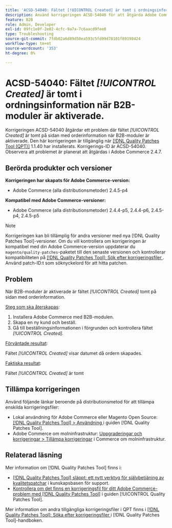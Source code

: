 ```yaml
---
title: 'ACSD-54040: Fältet [!UICONTROL Created] är tomt i ordningsinformation när B2B-moduler är aktiverade'
description: Använd korrigeringen ACSD-54040 för att åtgärda Adobe Commerce-problemet där fältet [!UICONTROL Created] är tomt på sidan med orderinformation när B2B-moduler är aktiverade.
feature: B2B
role: Admin, Developer
exl-id: 09fc1e0f-2e02-4cfc-9a7a-7c6aacd9fee0
type: Troubleshooting
source-git-commit: 7fdb02a6d89d50ea593c5fd99d78101f89198424
workflow-type: tm+mt
source-wordcount: '353'
ht-degree: 0%

---
```


# ACSD-54040: Fältet *[!UICONTROL Created]* är tomt i ordningsinformation när B2B-moduler är aktiverade.

Korrigeringen ACSD-54040 åtgärdar ett problem där fältet *[!UICONTROL Created]* är tomt på sidan med orderinformation när B2B-moduler är aktiverade. Den här korrigeringen är tillgänglig när [[!DNL Quality Patches Tool (QPT)]](https://experienceleague.adobe.com/sv/docs/commerce-operations/tools/quality-patches-tool/quality-patches-tool-to-self-serve-quality-patches) 1.1.40 har installerats. Korrigerings-ID är ACSD-54040. Observera att problemet är planerat att åtgärdas i Adobe Commerce 2.4.7.

## Berörda produkter och versioner

**Korrigeringen har skapats för Adobe Commerce-version:**

* Adobe Commerce (alla distributionsmetoder) 2.4.5-p4

**Kompatibel med Adobe Commerce-versioner:**

* Adobe Commerce (alla distributionsmetoder) 2.4.4-p5, 2.4.4-p6, 2.4.5-p4, 2.4.5-p5

>[!NOTE]
>
>Korrigeringen kan bli tillämplig för andra versioner med nya [!DNL Quality Patches Tool]-versioner. Om du vill kontrollera om korrigeringen är kompatibel med din Adobe Commerce-version uppdaterar du `magento/quality-patches`-paketet till den senaste versionen och kontrollerar kompatibiliteten på [[!DNL Quality Patches Tool]: Sök efter korrigeringsfiler ](https://experienceleague.adobe.com/tools/commerce-quality-patches/index.html?lang=sv-SE). Använd patch-ID:t som söknyckelord för att hitta patchen.

## Problem

När B2B-moduler är aktiverade är fältet *[!UICONTROL Created]* tomt på sidan med orderinformation.

<u>Steg som ska återskapas</u>:

1. Installera Adobe Commerce med B2B-modulen.
1. Skapa en ny kund och beställ.
1. Gå till beställningsinformationen i förgrunden och kontrollera fältet *[!UICONTROL Created]*.

<u>Förväntade resultat</u>:

Fältet *[!UICONTROL Created]* visar datumet då ordern skapades.

<u>Faktiska resultat</u>:

Fältet *[!UICONTROL Created]* är tomt

## Tillämpa korrigeringen

Använd följande länkar beroende på distributionsmetod för att tillämpa enskilda korrigeringsfiler:

* Lokal användning för Adobe Commerce eller Magento Open Source: [[!DNL Quality Patches Tool] > Användning ](/help/tools/quality-patches-tool/usage.md) i guiden [!DNL Quality Patches Tool].
* Adobe Commerce om molninfrastruktur: [Uppgraderingar och korrigeringar > Tillämpa korrigeringar](https://experienceleague.adobe.com/docs/commerce-cloud-service/user-guide/develop/upgrade/apply-patches.html?lang=sv-SE) i Commerce om molninfrastruktur.

## Relaterad läsning

Mer information om [!DNL Quality Patches Tool] finns i:

* [[!DNL Quality Patches Tool] släppt: ett nytt verktyg för självbetjäning av kvalitetspatchar](https://experienceleague.adobe.com/sv/docs/commerce-operations/tools/quality-patches-tool/quality-patches-tool-to-self-serve-quality-patches) i kunskapsbasen för support.
* [Kontrollera om det finns en korrigeringsfil för ditt Adobe Commerce-problem med  [!DNL Quality Patches Tool]](/help/tools/quality-patches-tool/patches-available-in-qpt/check-patch-for-magento-issue-with-magento-quality-patches.md) i guiden [!UICONTROL Quality Patches Tool].


Mer information om andra tillgängliga korrigeringsfiler i QPT finns i [[!DNL Quality Patches Tool]: Söka efter korrigeringsfiler ](https://experienceleague.adobe.com/tools/commerce-quality-patches/index.html?lang=sv-SE) i [!DNL Quality Patches Tool]-handboken.
